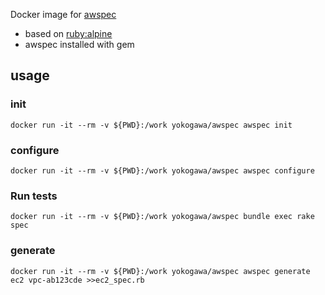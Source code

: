 Docker image for [awspec](https://github.com/k1LoW/awspec)

- based on [ruby:alpine](https://hub.docker.com/_/ruby/)
- awspec installed with gem

## usage

### init

```console
docker run -it --rm -v ${PWD}:/work yokogawa/awspec awspec init
```

### configure

```console
docker run -it --rm -v ${PWD}:/work yokogawa/awspec awspec configure
```

### Run tests

```console
docker run -it --rm -v ${PWD}:/work yokogawa/awspec bundle exec rake spec
```

### generate

```console
docker run -it --rm -v ${PWD}:/work yokogawa/awspec awspec generate ec2 vpc-ab123cde >>ec2_spec.rb
```

